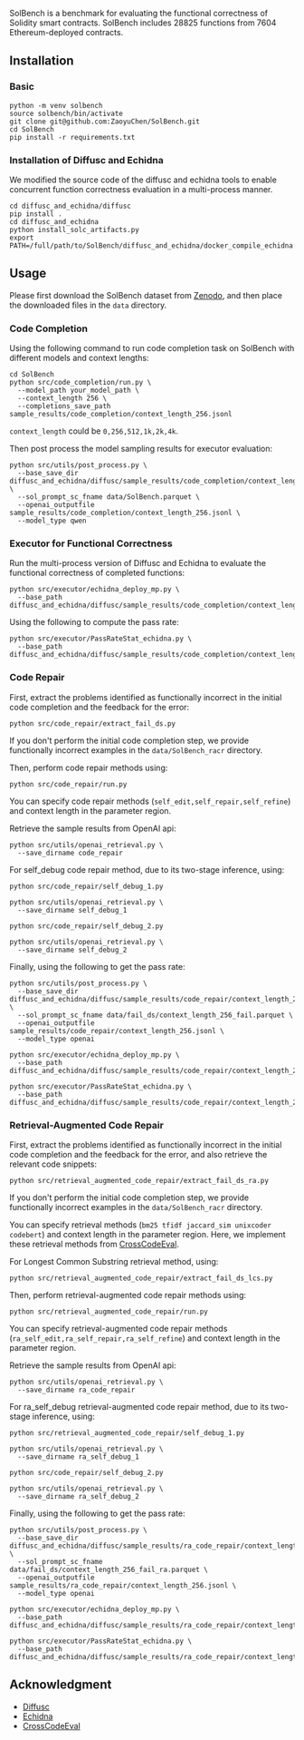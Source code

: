 SolBench is a benchmark for evaluating the functional correctness of Solidity smart contracts. SolBench includes 28825 functions from 7604 Ethereum-deployed contracts.

## Installation
### Basic

```
python -m venv solbench
source solbench/bin/activate
git clone git@github.com:ZaoyuChen/SolBench.git
cd SolBench
pip install -r requirements.txt
```

### Installation of Diffusc and Echidna
We modified the source code of the diffusc and echidna tools to enable concurrent function correctness evaluation in a multi-process manner.

```
cd diffusc_and_echidna/diffusc
pip install .
cd diffusc_and_echidna
python install_solc_artifacts.py
export PATH=/full/path/to/SolBench/diffusc_and_echidna/docker_compile_echidna:$PATH
```

<!-- 采样文件必须在diffusc文件夹下 -->
## Usage
Please first download the SolBench dataset from [Zenodo](https://doi.org/10.5281/zenodo.15555541), and then place the downloaded files in the `data` directory.
### Code Completion
Using the following command to run code completion task on SolBench with different models and context lengths:

```
cd SolBench
python src/code_completion/run.py \
  --model_path your_model_path \
  --context_length 256 \
  --completions_save_path sample_results/code_completion/context_length_256.jsonl
```

`context_length` could be `0,256,512,1k,2k,4k`.

Then post process the model sampling results for executor evaluation:

```
python src/utils/post_process.py \
  --base_save_dir diffusc_and_echidna/diffusc/sample_results/code_completion/context_length_256 \
  --sol_prompt_sc_fname data/SolBench.parquet \
  --openai_outputfile sample_results/code_completion/context_length_256.jsonl \
  --model_type qwen
```

### Executor for Functional Correctness
Run the multi-process version of Diffusc and Echidna to evaluate the functional correctness of completed functions:

```
python src/executor/echidna_deploy_mp.py \
  --base_path diffusc_and_echidna/diffusc/sample_results/code_completion/context_length_256
```

Using the following to compute the pass rate:

```
python src/executor/PassRateStat_echidna.py \
  --base_path diffusc_and_echidna/diffusc/sample_results/code_completion/context_length_256
```

### Code Repair
First, extract the problems identified as functionally incorrect in the initial code completion and the feedback for the error:

```
python src/code_repair/extract_fail_ds.py
```

If you don't perform the initial code completion step, we provide functionally incorrect examples in the `data/SolBench_racr` directory.

Then, perform code repair methods using:

```
python src/code_repair/run.py
```

You can specify code repair methods (`self_edit,self_repair,self_refine`) and context length in the parameter region.

Retrieve the sample results from OpenAI api:

```
python src/utils/openai_retrieval.py \
  --save_dirname code_repair
```

For self_debug code repair method, due to its two-stage inference, using:

```
python src/code_repair/self_debug_1.py

python src/utils/openai_retrieval.py \
  --save_dirname self_debug_1

python src/code_repair/self_debug_2.py

python src/utils/openai_retrieval.py \
  --save_dirname self_debug_2
```

Finally, using the following to get the pass rate:

```
python src/utils/post_process.py \
  --base_save_dir diffusc_and_echidna/diffusc/sample_results/code_repair/context_length_256 \
  --sol_prompt_sc_fname data/fail_ds/context_length_256_fail.parquet \
  --openai_outputfile sample_results/code_repair/context_length_256.jsonl \
  --model_type openai

python src/executor/echidna_deploy_mp.py \
  --base_path diffusc_and_echidna/diffusc/sample_results/code_repair/context_length_256

python src/executor/PassRateStat_echidna.py \
  --base_path diffusc_and_echidna/diffusc/sample_results/code_repair/context_length_256
```

### Retrieval-Augmented Code Repair
First, extract the problems identified as functionally incorrect in the initial code completion and the feedback for the error, and also retrieve the relevant code snippets:

```
python src/retrieval_augmented_code_repair/extract_fail_ds_ra.py
```

If you don't perform the initial code completion step, we provide functionally incorrect examples in the `data/SolBench_racr` directory.

You can specify retrieval methods (`bm25 tfidf jaccard_sim unixcoder codebert`) and context length in the parameter region. Here, we implement these retrieval methods from [CrossCodeEval](https://github.com/amazon-science/cceval).

For Longest Common Substring retrieval method, using:

```
python src/retrieval_augmented_code_repair/extract_fail_ds_lcs.py
```

Then, perform retrieval-augmented code repair methods using:

```
python src/retrieval_augmented_code_repair/run.py
```

You can specify retrieval-augmented code repair methods (`ra_self_edit,ra_self_repair,ra_self_refine`) and context length in the parameter region.

Retrieve the sample results from OpenAI api:

```
python src/utils/openai_retrieval.py \
  --save_dirname ra_code_repair
```

For ra_self_debug retrieval-augmented code repair method, due to its two-stage inference, using:

```
python src/retrieval_augmented_code_repair/self_debug_1.py

python src/utils/openai_retrieval.py \
  --save_dirname ra_self_debug_1

python src/code_repair/self_debug_2.py

python src/utils/openai_retrieval.py \
  --save_dirname ra_self_debug_2
```

Finally, using the following to get the pass rate:

```
python src/utils/post_process.py \
  --base_save_dir diffusc_and_echidna/diffusc/sample_results/ra_code_repair/context_length_256 \
  --sol_prompt_sc_fname data/fail_ds/context_length_256_fail_ra.parquet \
  --openai_outputfile sample_results/ra_code_repair/context_length_256.jsonl \
  --model_type openai

python src/executor/echidna_deploy_mp.py \
  --base_path diffusc_and_echidna/diffusc/sample_results/ra_code_repair/context_length_256

python src/executor/PassRateStat_echidna.py \
  --base_path diffusc_and_echidna/diffusc/sample_results/ra_code_repair/context_length_256
```

## Acknowledgment
- [Diffusc](https://github.com/crytic/diffusc)
- [Echidna](https://github.com/crytic/echidna)
- [CrossCodeEval](https://github.com/amazon-science/cceval)
